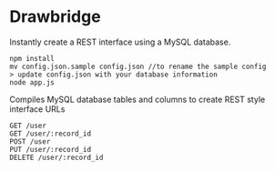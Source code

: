 # Drawbridge
Instantly create a REST interface using a MySQL database.

```node
npm install
mv config.json.sample config.json //to rename the sample config
> update config.json with your database information
node app.js
```

Compiles MySQL database tables and columns to create REST style interface URLs
```
GET /user
GET /user/:record_id
POST /user
PUT /user/:record_id
DELETE /user/:record_id
```
